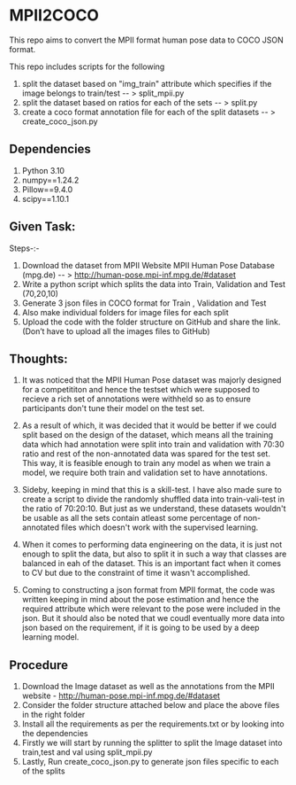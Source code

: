 # MPII2COCO

This repo aims to convert the MPII format human pose data to COCO JSON format.

This repo includes scripts for the following
1. split the dataset based on "img_train" attribute which specifies if the image belongs to train/test -- > split_mpii.py
2. split the dataset based on ratios for each of the sets -- > split.py
3. create a coco format annotation file for each of the split datasets -- > create_coco_json.py

## Dependencies
1. Python 3.10
2. numpy==1.24.2
3. Pillow==9.4.0
4. scipy==1.10.1

## Given Task:
Steps-:-
1. Download the dataset from MPII Website MPII Human Pose Database (mpg.de) -- > http://human-pose.mpi-inf.mpg.de/#dataset
2. Write a python script which splits the data into Train, Validation and Test (70,20,10)
3. Generate 3 json files in COCO format for Train , Validation and Test
4. Also make individual folders for image files for each split
5. Upload the code with the folder structure on GitHub and share the link.(Don’t have to upload all the images files to GitHub) 
    
## Thoughts:
1. It was noticed that the MPII Human Pose dataset was majorly designed for a competititon and hence the testset which were supposed to recieve a rich set of annotations were withheld so as to ensure participants don't tune their model on the test set.

2. As a result of which, it was decided that it would be better if we could split based on the design of the dataset, which means all the training data which had annotation were split into train and validation with 70:30 ratio and rest of the non-annotated data was spared for the test set. This way, it is feasible enough to train any model as when we train a model, we require both train and validation set to have annotations.

3. Sideby, keeping in mind that this is a skill-test. I have also made sure to create a script to divide the randomly shuffled data into train-vali-test in the ratio of 70:20:10. But just as we understand, these datasets wouldn't be usable as all the sets contain atleast some percentage of non-annotated files  which doesn't work with the supervised learning.      

4. When it comes to performing data engineering on the data, it is just not enough to split the data, but also to split it in such a way that classes are balanced in eah of the dataset. This is an important fact when it comes to CV but due to the constraint of time it wasn't accomplished.

5. Coming to constructing a json format from MPII format, the code was written keeping in mind about the pose estimation and hence the required attribute which were relevant to the pose were included in the json. But it should also be noted that we coudl eventually more data into json based on the requirement, if it is going to be used by a deep learning model.

## Procedure
1. Download the Image dataset as well as the annotations from the MPII website - http://human-pose.mpi-inf.mpg.de/#dataset
2. Consider the folder structure attached below and place the above files in the right folder
3. Install all the requirements as per the requirements.txt or by looking into the dependencies
4. Firstly we will start by running the splitter to split the Image dataset into train,test and val using split_mpii.py
6. Lastly, Run create_coco_json.py to generate json files specific to each of the splits

